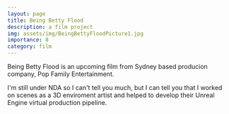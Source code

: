 ```yaml
---
layout: page
title: Being Betty Flood
description: a film project
img: assets/img/BeingBettyFloodPicture1.jpg
importance: 8
category: film
---
```

Being Betty Flood is an upcoming film from Sydney based producion company, Pop Family Entertainment.

I'm still under NDA so I can't tell you much, but I can tell you that I worked on scenes as a 3D enviroment artist and helped to develop their Unreal Engine virtual production pipeline.
